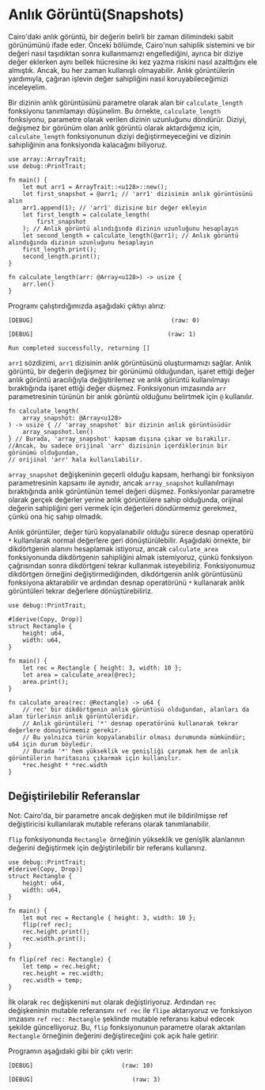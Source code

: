 # Anlık Görüntü(Snapshots) #

Cairo'daki anlık görüntü, bir değerin belirli bir zaman dilimindeki sabit görünümünü ifade eder. Önceki bölümde, Cairo'nun sahiplik sistemini ve bir değeri nasıl taşıdıktan sonra kullanmamızı engellediğini, ayrıca bir diziye değer eklerken aynı bellek hücresine iki kez yazma riskini nasıl azalttığını ele almıştık. Ancak, bu her zaman kullanışlı olmayabilir. Anlık görüntülerin yardımıyla, çağıran işlevin değer sahipliğini nasıl koruyabileceğimizi inceleyelim.

Bir dizinin anlık görüntüsünü parametre olarak alan bir `calculate_length` fonksiyonu tanımlamayı düşünelim. Bu örnekte, `calculate_length` fonksiyonu, parametre olarak verilen dizinin uzunluğunu döndürür. Diziyi, değişmez bir görünüm olan anlık görüntü olarak aktardığımız için, `calculate_length` fonksiyonunun diziyi değiştirmeyeceğini ve dizinin sahipliğinin ana fonksiyonda kalacağını biliyoruz.
```
use array::ArrayTrait;
use debug::PrintTrait;

fn main() {
    let mut arr1 = ArrayTrait::<u128>::new();
    let first_snapshot = @arr1; // 'arr1' dizisinin anlık görüntüsünü alın
    arr1.append(1); // 'arr1' dizisine bir değer ekleyin
    let first_length = calculate_length(
        first_snapshot
    ); // Anlık görüntü alındığında dizinin uzunluğunu hesaplayın
    let second_length = calculate_length(@arr1); // Anlık görüntü alındığında dizinin uzunluğunu hesaplayın
    first_length.print();
    second_length.print();
}

fn calculate_length(arr: @Array<u128>) -> usize {
    arr.len()
}
```
Programı çalıştırdığımızda aşağıdaki çıktıyı alırız:
```
[DEBUG]                                       (raw: 0)

[DEBUG]                                      (raw: 1)

Run completed successfully, returning []
```
`arr1` sözdizimi, `arr1` dizisinin anlık görüntüsünü oluşturmamızı sağlar. Anlık görüntü, bir değerin değişmez bir görünümü olduğundan, işaret ettiği değer anlık görüntü aracılığıyla değiştirilemez ve anlık görüntü kullanılmayı bıraktığında işaret ettiği değer düşmez.
Fonksiyonun imzasında `arr` parametresinin türünün bir anlık görüntü olduğunu belirtmek için `@` kullanılır.
```
fn calculate_length(
    array_snapshot: @Array<u128>
) -> usize { // 'array_snapshot' bir dizinin anlık görüntüsüdür
    array_snapshot.len()
} // Burada, 'array_snapshot' kapsam dışına çıkar ve bırakılır. 
//Ancak, bu sadece orijinal 'arr' dizisinin içerdiklerinin bir görünümü olduğundan,
// orijinal 'arr' hala kullanılabilir.
```
`array_snapshot` değişkeninin geçerli olduğu kapsam, herhangi bir fonksiyon parametresinin kapsamı ile aynıdır, ancak `array_snapshot` kullanılmayı bıraktığında anlık görüntünün temel değeri düşmez. Fonksiyonlar parametre olarak gerçek değerler yerine anlık görüntülere sahip olduğunda, orijinal değerin sahipliğini geri vermek için değerleri döndürmemiz gerekmez, çünkü ona hiç sahip olmadık.

Anlık görüntüler, değer türü kopyalanabilir olduğu sürece desnap operatörü `*` kullanılarak normal değerlere geri dönüştürülebilir. Aşağıdaki örnekte, bir dikdörtgenin alanını hesaplamak istiyoruz, ancak `calculate_area` fonksiyonunda dikdörtgenin sahipliğini almak istemiyoruz, çünkü fonksiyon çağrısından sonra dikdörtgeni tekrar kullanmak isteyebiliriz. Fonksiyonumuz dikdörtgen örneğini değiştirmediğinden, dikdörtgenin anlık görüntüsünü fonksiyona aktarabilir ve ardından desnap operatörünü `*` kullanarak anlık görüntüleri tekrar değerlere dönüştürebiliriz.

```
use debug::PrintTrait;

#[derive(Copy, Drop)]
struct Rectangle {
    height: u64,
    width: u64,
}

fn main() {
    let rec = Rectangle { height: 3, width: 10 };
    let area = calculate_area(@rec);
    area.print();
}

fn calculate_area(rec: @Rectangle) -> u64 {
    // rec' bir dikdörtgenin anlık görüntüsü olduğundan, alanları da alan türlerinin anlık görüntüleridir.
    // Anlık görüntüleri '*' desnap operatörünü kullanarak tekrar değerlere dönüştürmemiz gerekir.
    // Bu yalnızca türün kopyalanabilir olması durumunda mümkündür; u64 için durum böyledir.
    // Burada '*' hem yükseklik ve genişliği çarpmak hem de anlık görüntülerin haritasını çıkarmak için kullanılır.
    *rec.height * *rec.width
}
```
## Değiştirilebilir Referanslar ##

Not: Cairo'da, bir parametre ancak değişken mut ile bildirilmişse ref değiştiricisi kullanılarak mutable referans olarak tanımlanabilir.

`flip` fonksiyonunda `Rectangle `örneğinin yükseklik ve genişlik alanlarının değerini değiştirmek için değiştirilebilir bir referans kullanırız.
```
use debug::PrintTrait;
#[derive(Copy, Drop)]
struct Rectangle {
    height: u64,
    width: u64,
}

fn main() {
    let mut rec = Rectangle { height: 3, width: 10 };
    flip(ref rec);
    rec.height.print();
    rec.width.print();
}

fn flip(ref rec: Rectangle) {
    let temp = rec.height;
    rec.height = rec.width;
    rec.width = temp;
}
```
İlk olarak `rec` değişkenini `mut` olarak değiştiriyoruz. Ardından `rec` değişkeninin mutable referansını `ref rec` ile `flipe` aktarıyoruz ve fonksiyon imzasını `ref rec: Rectangle` şeklinde mutable referansı kabul edecek şekilde güncelliyoruz. Bu, `flip` fonksiyonunun parametre olarak aktarılan `Rectangle` örneğinin değerini değiştireceğini çok açık hale getirir.

Programın aşağıdaki gibi bir çıktı verir:
```
[DEBUG]                         (raw: 10)

[DEBUG]                            (raw: 3)
```
